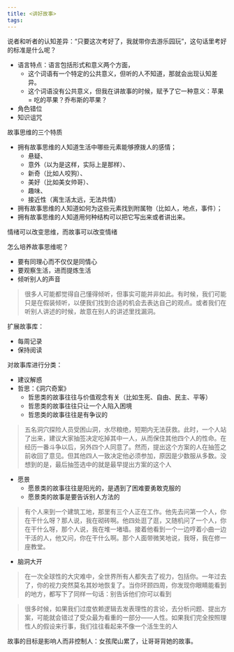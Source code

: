 ```yaml
---
title: <讲好故事>
tags:
---
```




说者和听者的认知差异：“只要这次考好了，我就带你去游乐园玩”，这句话里考好的标准是什么呢？
+ 语言特点：语言包括形式和意义两个方面，
  + 这个词语有一个特定的公共意义，但听的人不知道，那就会出现认知差异。
  + 这个词语没有公共意义，但我在讲故事的时候，赋予了它一种意义：苹果 = 吃的苹果？乔布斯的苹果？
+ 角色错位
+ 知识诅咒


故事思维的三个特质
+ 拥有故事思维的人知道生活中哪些元素能够撩拨人的感情；
  + 悬疑、
  + 意外（以为是这样，实际上是那样）、
  + 新奇（比如人咬狗）、
  + 美好（比如美女帅哥）、
  + 趣味、
  + 接近性（离生活太远，无法共情）
+ 拥有故事思维的人知道如何为这些元素找到附属物（比如人，地点，事件）；
+ 拥有故事思维的人知道用何种结构可以把它写出来或者讲出来。



情绪可以改变思维，而故事可以改变情绪

怎么培养故事思维呢？
+ 要有同理心而不仅仅是同情心
+ 要观察生活，进而提炼生活
+ 倾听别人的声音

>很多人可能都觉得自己懂得倾听，但事实可能并非如此。有时候，我们可能只是在假装倾听，以便我们找到合适的机会去表达自己的观点。或者我们在听别人讲述的时候，故意在别人的讲述里找漏洞。


扩展故事库：
+ 每周记录
+ 保持阅读

对故事库进行分类：
+ 建议解惑
+ 哲思：《洞穴奇案》
  + 哲思类的故事往往与价值观念有关（比如生死、自由、民主、平等）
  + 哲思类的故事往往只让一个人陷入困境
  + 哲思类的故事往往是有争议的
> 五名洞穴探险人员受困山洞，水尽粮绝，短期内无法获救。此时，一个人站了出来，建议大家抽签决定吃掉其中一人，从而保住其他四个人的性命。在经历一番斗争以后，另外四个人同意了。然而，提出这个方案的人在抽签之前收回了意见。但其他四人一致决定他必须参加，原因是少数服从多数。没想到的是，最后抽签选中的就是最早提出方案的这个人
+ 愿景
  + 愿景类的故事往往是阳光的，是遇到了困难要勇敢克服的
  + 愿景类的故事是要告诉别人方法的
> 有个人来到一个建筑工地，那里有三个人正在工作。他先去问第一个人，你在干什么呀？那人说，我在砌砖啊。他四处逛了逛，又随机问了一个人，你在干什么呀，那个人说，我在堆一堵墙。接着他看到一个一边哼着小曲一边干活的人，他又问，你在干什么啊。那个人面带微笑地说，我呀，我在修一座教堂。
+ 脑洞大开
> 在一次全球性的大灾难中，全世界所有人都失去了视力，包括你。一年过去了，你的视力突然莫名其妙地恢复了。当你环顾四周，你发现你眼睛能看到的地方，都写下了同样一句话：别告诉他们你可以看到




>很多时候，如果我们过度依赖逻辑去发表理性的言论，去分析问题、提出方案，可能就会错过了受众最为看重的一部分——人性。如果我们完全按照理性人的假设来行事，我们往往看起来不像一个活生生的人


故事的目标是影响人而非控制人：女孩爬山累了，让哥哥背她的故事。











